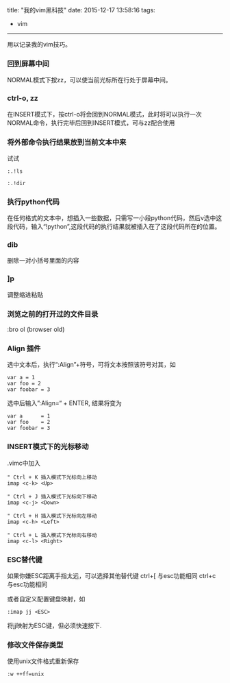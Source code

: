 title: "我的vim黑科技"
date: 2015-12-17 13:58:16
tags:
- vim
---

用以记录我的vim技巧。

### 回到屏幕中间
NORMAL模式下按zz，可以使当前光标所在行处于屏幕中间。

### ctrl-o, zz
在INSERT模式下，按ctrl-o将会回到NORMAL模式，此时将可以执行一次NORMAL命令，执行完毕后回到INSERT模式，可与zz配合使用

    
### 将外部命令执行结果放到当前文本中来
试试
```
:.!ls
```
```
:.!dir
```

### 执行python代码
在任何格式的文本中，想插入一些数据，只需写一小段python代码，然后v选中这段代码，输入“!python”,这段代码的执行结果就被插入在了这段代码所在的位置。


### dib
删除一对小括号里面的内容

### ]p
调整缩进粘贴

### 浏览之前的打开过的文件目录
:bro ol (browser old)

### Align 插件
选中文本后，执行“:Align”+符号，可将文本按照该符号对其，如
```
var a = 1
var foo = 2
var foobar = 3
```
选中后输入”:Align=“ + ENTER, 结果将变为
```
var a      = 1
var foo    = 2
var foobar = 3
```

### INSERT模式下的光标移动
.vimc中加入
```
" Ctrl + K 插入模式下光标向上移动
imap <c-k> <Up>

" Ctrl + J 插入模式下光标向下移动
imap <c-j> <Down>

" Ctrl + H 插入模式下光标向左移动
imap <c-h> <Left>

" Ctrl + L 插入模式下光标向右移动
imap <c-l> <Right>
```

### ESC替代键
如果你嫌ESC距离手指太远，可以选择其他替代键
ctrl+[ 与esc功能相同
ctrl+c 与esc功能相同

或者自定义配置键盘映射，如
```
:imap jj <ESC>
```
将jj映射为ESC键，但必须快速按下.

### 修改文件保存类型
使用unix文件格式重新保存
```
:w ++ff=unix
```
